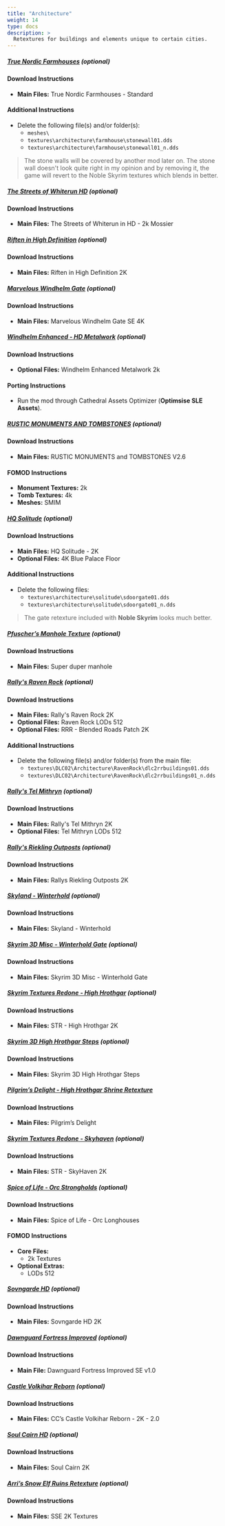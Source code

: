 ```yaml
---
title: "Architecture"
weight: 14
type: docs
description: >
  Retextures for buildings and elements unique to certain cities.
---
```


##### [True Nordic Farmhouses](https://www.nexusmods.com/skyrimspecialedition/mods/38150?tab=files) (optional)

#### Download Instructions

* **Main Files:**  True Nordic Farmhouses - Standard

#### Additional Instructions

- Delete the following file(s) and/or folder(s):
  - `meshes\`
  - `textures\architecture\farmhouse\stonewall01.dds`
  - `textures\architecture\farmhouse\stonewall01_n.dds`

> The stone walls will be covered by another mod later on. The stone wall doesn't look quite right in my opinion and by removing it, the game will revert to the Noble Skyrim textures which blends in better.

##### [The Streets of Whiterun HD](https://www.nexusmods.com/skyrimspecialedition/mods/20396?tab=files) (optional)

#### Download Instructions

* **Main Files:** The Streets of Whiterun in HD - 2k Mossier

##### [Riften in High Definition](https://www.nexusmods.com/skyrimspecialedition/mods/20296?tab=files) (optional)

#### Download Instructions

* **Main Files:** Riften in High Definition 2K

##### [Marvelous Windhelm Gate](https://www.nexusmods.com/skyrimspecialedition/mods/24349?tab=files) (optional)

#### Download Instructions

* **Main Files:** Marvelous Windhelm Gate SE 4K

##### [Windhelm Enhanced - HD Metalwork](https://www.nexusmods.com/skyrim/mods/74830?tab=files) (optional)

#### Download Instructions

* **Optional Files:** Windhelm Enhanced Metalwork 2k

#### Porting Instructions

* Run the mod through Cathedral Assets Optimizer (**Optimsise SLE Assets**).

##### [RUSTIC MONUMENTS AND TOMBSTONES](https://www.nexusmods.com/skyrim/mods/68884/?tab=files) (optional)

#### Download Instructions

* **Main Files:** RUSTIC MONUMENTS and TOMBSTONES V2.6

#### FOMOD Instructions

* **Monument Textures:** 2k
* **Tomb Textures:** 4k
* **Meshes:** SMIM

##### [HQ Solitude](https://www.nexusmods.com/skyrimspecialedition/mods/23937?tab=files) (optional)

#### Download Instructions

* **Main Files:** HQ Solitude - 2K
* **Optional Files:** 4K Blue Palace Floor

#### Additional Instructions

* Delete the following files:
  * `textures\architecture\solitude\sdoorgate01.dds`
  * `textures\architecture\solitude\sdoorgate01_n.dds`

 > The gate retexture included with **Noble Skyrim** looks much better.

##### [Pfuscher’s Manhole Texture](https://www.nexusmods.com/skyrimspecialedition/mods/19799?tab=files) (optional)

#### Download Instructions

* **Main Files:** Super duper manhole

##### [Rally's Raven Rock](https://www.nexusmods.com/skyrimspecialedition/mods/34292?tab=files) (optional)

#### Download Instructions

- **Main Files:** Rally's Raven Rock 2K
- **Optional Files:** Raven Rock LODs 512
- **Optional Files:** RRR - Blended Roads Patch 2K

#### Additional Instructions

- Delete the following file(s) and/or folder(s) from the main file:
  - `textures\DLC02\Architecture\RavenRock\dlc2rrbuildings01.dds`
  - `textures\DLC02\Architecture\RavenRock\dlc2rrbuildings01_n.dds`

##### [Rally's Tel Mithryn](https://www.nexusmods.com/skyrimspecialedition/mods/35437?tab=files) (optional)

#### Download Instructions

- **Main Files:** Rally's Tel Mithryn 2K
- **Optional Files:** Tel Mithryn LODs 512

##### [Rally's Riekling Outposts](https://www.nexusmods.com/skyrimspecialedition/mods/34899?tab=files) (optional)

#### Download Instructions

- **Main Files:** Rallys Riekling Outposts 2K

##### [Skyland - Winterhold](https://www.nexusmods.com/skyrimspecialedition/mods/22757?tab=files) (optional)

#### Download Instructions

* **Main Files:** Skyland - Winterhold

##### [Skyrim 3D Misc - Winterhold Gate](https://www.nexusmods.com/skyrimspecialedition/mods/20829?tab=files) (optional)

#### Download Instructions

* **Main Files:** Skyrim 3D Misc - Winterhold Gate

##### [Skyrim Textures Redone - High Hrothgar](https://www.nexusmods.com/skyrimspecialedition/mods/13621?tab=files) (optional)

#### Download Instructions

* **Main Files:** STR - High Hrothgar 2K

##### [Skyrim 3D High Hrothgar Steps](https://www.nexusmods.com/skyrimspecialedition/mods/19905?tab=files) (optional)

#### Download Instructions

* **Main Files:** Skyrim 3D High Hrothgar Steps

##### [Pilgrim’s Delight - High Hrothgar Shrine Retexture](https://www.nexusmods.com/skyrimspecialedition/mods/3273?tab=files)

#### Download Instructions

* **Main Files:** Pilgrim’s Delight

##### [Skyrim Textures Redone - Skyhaven](https://www.nexusmods.com/skyrimspecialedition/mods/10375?tab=files) (optional)

#### Download Instructions

* **Main Files:** STR - SkyHaven 2K

##### [Spice of Life - Orc Strongholds](https://www.nexusmods.com/skyrimspecialedition/mods/22178?tab=files) (optional)

#### Download Instructions

* **Main Files:** Spice of Life - Orc Longhouses

#### FOMOD Instructions

* **Core Files:**
  * 2k Textures
* **Optional Extras:**
  * LODs 512

##### [Sovngarde HD](https://www.nexusmods.com/skyrimspecialedition/mods/15891?tab=files) (optional)

#### Download Instructions

* **Main Files:** Sovngarde HD 2K

##### [Dawnguard Fortress Improved](https://www.nexusmods.com/skyrimspecialedition/mods/9221?tab=files) (optional)

#### Download Instructions

* **Main File:** Dawnguard Fortress Improved SE v1.0

##### [Castle Volkihar Reborn](https://www.nexusmods.com/skyrimspecialedition/mods/10729?tab=files) (optional)

#### Download Instructions

* **Main Files:** CC’s Castle Volkihar Reborn - 2K - 2.0

##### [Soul Cairn HD](https://www.nexusmods.com/skyrimspecialedition/mods/15481?tab=files) (optional)

#### Download Instructions

* **Main Files:** Soul Cairn 2K

##### [Arri’s Snow Elf Ruins Retexture](https://www.nexusmods.com/skyrimspecialedition/mods/7292?tab=files) (optional)

#### Download Instructions

* **Main Files:** SSE 2K Textures